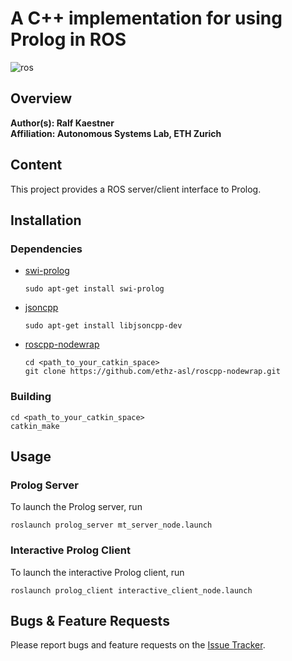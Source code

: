 # A C++ implementation for using Prolog in ROS

![ros](https://img.shields.io/badge/ROS-Kinetic-brightgreen.svg)

## Overview

**Author(s): Ralf Kaestner</br>
Affiliation: Autonomous Systems Lab, ETH Zurich**

## Content

This project provides a ROS server/client interface to Prolog.

## Installation

### Dependencies

- [swi-prolog](http://www.swi-prolog.org)

  ```
  sudo apt-get install swi-prolog
  ```

- [jsoncpp](https://github.com/open-source-parsers/jsoncpp)

  ```
  sudo apt-get install libjsoncpp-dev
  ```

- [roscpp-nodewrap](https://github.com/ethz-asl/roscpp-nodewrap)

  ```shell
  cd <path_to_your_catkin_space>
  git clone https://github.com/ethz-asl/roscpp-nodewrap.git
  ```

### Building

```
cd <path_to_your_catkin_space>
catkin_make
```

## Usage

### Prolog Server

To launch the Prolog server, run

  ```
  roslaunch prolog_server mt_server_node.launch
  ```

### Interactive Prolog Client

To launch the interactive Prolog client, run

  ```
  roslaunch prolog_client interactive_client_node.launch
  ```

## Bugs & Feature Requests

Please report bugs and feature requests on the
[Issue Tracker](https://github.com/ethz-asl/ros-prolog).
